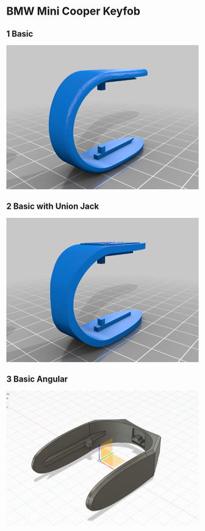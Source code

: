 # BMW Mini Cooper Keyfob
## 1 Basic

![](basic/images/model.png)

## 2 Basic with Union Jack

![](basic_with_union_jack/images/model.png)

## 3 Basic Angular

![](basic_angular/images/model.png)

